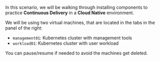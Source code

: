 In this scenario, we will be walking through installing components to practice **Continuous Delivery** in a **Cloud Native** environment.

We will be using two virtual machines, that are located in the tabs in the panel of the right:

- `management01`: Kubernetes cluster with management tools
- `workload01`: Kubernetes cluster with user workload

You can pause/resume if needed to avoid the machines get deleted.
